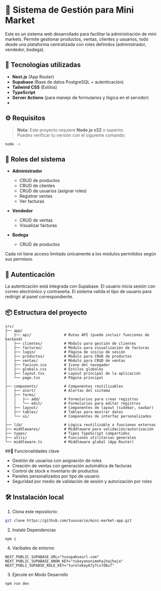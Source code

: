 # 🛒 Sistema de Gestión para Mini Market

Este es un sistema web desarrollado para facilitar la administración de mini markets. Permite gestionar productos, ventas, clientes y usuarios, todo desde una plataforma centralizada con roles definidos (administrador, vendedor, bodega).

## 🚀 Tecnologías utilizadas

- **Next.js** (App Router)
- **Supabase** (Base de datos PostgreSQL + autenticación)
- **Tailwind CSS** (Estilos)
- **TypeScript**
- **Server Actions** (para manejo de formularios y lógica en el servidor)
- 
## ⚙️ Requisitos

> **Nota:** Este proyecto requiere **Node.js v22** o superior.  
> Puedes verificar tu versión con el siguiente comando:

```bash
node -v
```

## 👥 Roles del sistema

- **Administrador**
  - CRUD de productos
  - CRUD de clientes
  - CRUD de usuarios (asignar roles)
  - Registrar ventas
  - Ver facturas

- **Vendedor**
  - CRUD de ventas
  - Visualizar facturas

- **Bodega**
  - CRUD de productos

Cada rol tiene acceso limitado únicamente a los módulos permitidos según sus permisos.

## 🔐 Autenticación

La autenticación está integrada con Supabase. El usuario inicia sesión con correo electrónico y contraseña. El sistema valida el tipo de usuario para redirigir al panel correspondiente.

## 📦 Estructura del proyecto

```plaintext
src/
├── app/
│   ├── api/               # Rutas API (puede incluir funciones de backend)
│   ├── clientes/          # Módulo para gestión de clientes
│   ├── facturas/          # Módulo para visualización de facturas
│   ├── login/             # Página de inicio de sesión
│   ├── productos/         # Módulo para CRUD de productos
│   ├── ventas/            # Módulo para CRUD de ventas
│   ├── favicon.ico        # Icono del navegador
│   ├── globals.css        # Estilos globales
│   ├── layout.tsx         # Layout principal de la aplicación
│   └── page.tsx           # Página principal
│
├── components/            # Componentes reutilizables
│   ├── alert/             # Alertas del sistema
│   ├── forms/
│   │   ├── add/           # Formularios para crear registros
│   │   └── edit/          # Formularios para editar registros
│   ├── layout/            # Componentes de layout (sidebar, navbar)
│   ├── tables/            # Tablas para mostrar datos
│   └── ui/                # Componentes de interfaz personalizados
│
├── lib/                   # Lógica reutilizable o funciones externas
├── middlewares/           # Middleware para validación/autorización
├── types/                 # Tipos TypeScript compartidos
├── utils/                 # Funciones utilitarias generales
└── middleware.ts          # Middleware global (App Router)
```

##🧪 Funcionalidades clave

- Gestión de usuarios con asignación de roles
- Creación de ventas con generación automática de facturas
- Control de stock e inventario de productos
- Paneles personalizados por tipo de usuario
- Seguridad por medio de validación de sesión y autorización por roles

## 🛠️ Instalación local

1. Clona este repositorio:

```bash
git clone https://github.com/tuusuario/mini-market-app.git
```

2. Instale Dependencias
```bash
npm i
```

4. Varibales de entorno
```env
NEXT_PUBLIC_SUPABASE_URL="tusupabseurl.com"
NEXT_PUBLIC_SUPABASE_ANON_KEY="tukeyanonimehajhajhaja"
NEXT_PUBLI_SUPABSE_ROLE_KEY="turolekey67y7cs7d6s7"
```

3. Ejecute en Modo Desarrollo
```bash
npm run dev
```

